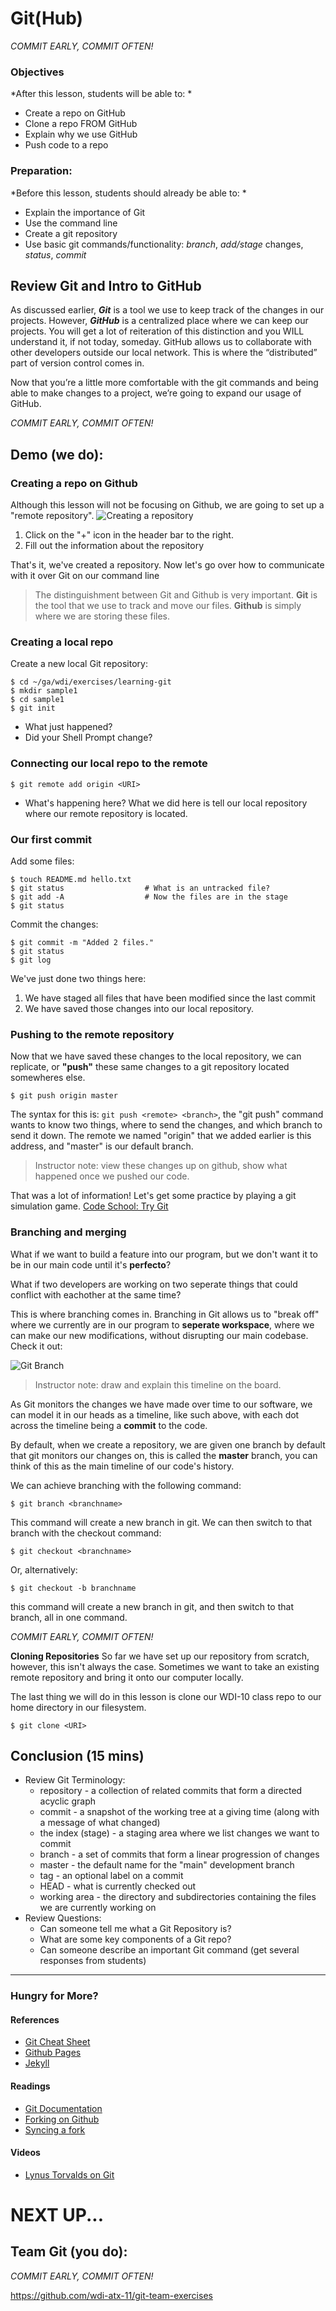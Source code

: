 # __Git(Hub)__

<!--
__*Git*__
__*GitHub*__
-->

*COMMIT EARLY, COMMIT OFTEN!*

### Objectives
*After this lesson, students will be able to:  *
- Create a repo on GitHub  
- Clone a repo FROM GitHub  
- Explain why we use GitHub  
- Push code to a repo

### Preparation:  
*Before this lesson, students should already be able to:  *
- Explain the importance of Git  
- Use the command line  
- Create a git repository  
- Use basic git commands/functionality: *branch*, *add/stage* changes, *status*, *commit*  

## Review Git and Intro to GitHub  

As discussed earlier, __*Git*__ is a tool we use to keep track of the changes in our projects. However, __*GitHub*__ is a centralized place where we can keep our projects. You will get a lot of reiteration of this distinction and you WILL understand it, if not today, someday. GitHub allows us to collaborate with other developers outside our local network. This is where the “distributed” part of version control comes in.

Now that you’re a little more comfortable with the git commands and being able to make changes to a project, we’re going to expand our usage of GitHub.

*COMMIT EARLY, COMMIT OFTEN!*

## Demo (we do):
### Creating a repo on Github

Although this lesson will not be focusing on Github, we are going to set up a "remote repository".
![Creating a repository](https://content.screencast.com/users/ddunn91/folders/Jing/media/1daab91b-a632-4cbb-be01-3ea3db666280/00000036.png)

1. Click on the "+" icon in the header bar to the right.
2. Fill out the information about the repository

That's it, we've created a repository. Now let's go over how to communicate with it over Git on our command line

> The distinguishment between Git and Github is very important. **Git** is the tool that we use to track and move our files. **Github** is simply where we are storing these files.

### Creating a local repo
Create a new local Git repository:

```
$ cd ~/ga/wdi/exercises/learning-git
$ mkdir sample1
$ cd sample1
$ git init
```

* What just happened?
* Did your Shell Prompt change?

### Connecting our local repo to the remote
```
$ git remote add origin <URI>
```

* What's happening here?
What we did here is tell our local repository where our remote repository is located.

### Our first commit

Add some files:

```
$ touch README.md hello.txt
$ git status                  # What is an untracked file?
$ git add -A                  # Now the files are in the stage
$ git status
```

Commit the changes:

```
$ git commit -m "Added 2 files."
$ git status
$ git log
```

We've just done two things here:

1. We have staged all files that have been modified since the last commit
2. We have saved those changes into our local repository.


### Pushing to the remote repository

Now that we have saved these changes to the local repository, we can replicate, or **"push"** these same changes to a git repository located somewheres else.

```
$ git push origin master
```

The syntax for this is: `git push <remote> <branch>`, the "git push" command wants to know two things, where to send the changes, and which branch to send it down. The remote we named "origin" that we added earlier is this address, and "master" is our default branch.

> Instructor note: view these changes up on github, show what happened once we pushed our code.

That was a lot of information! Let's get some practice by playing a git simulation game.
[Code School: Try Git](https://try.github.io/)

<!--- Describe how branching and merging allows for collaboration during development) -->

### Branching and merging
What if we want to build a feature into our program, but we don't want it to be in our main code until it's **perfecto**?

What if two developers are working on two seperate things that could conflict with eachother at the same time?

This is where branching comes in. Branching in Git allows us to "break off" where we currently are in our program to **seperate workspace**, where we can make our new modifications, without disrupting our main codebase. Check it out:

![Git Branch](https://i.stack.imgur.com/eCgrM.png)

> Instructor note: draw and explain this timeline on the board.

As Git monitors the changes we have made over time to our software, we can model it in our heads as a timeline, like such above, with each dot across the timeline being a **commit** to the code.

By default, when we create a repository, we are given one branch by default that git monitors our changes on, this is called the **master** branch, you can think of this as the main timeline of our code's history.

We can achieve branching with the following command:

```
$ git branch <branchname>
```
This command will create a new branch in git. We can then switch to that branch with the checkout command:

```
$ git checkout <branchname>
```

Or, alternatively:
```
$ git checkout -b branchname
```
this command will create a new branch in git, and then switch to that branch, all in one command.

*COMMIT EARLY, COMMIT OFTEN!*

**Cloning Repositories**
So far we have set up our repository from scratch, however, this isn't always the case. Sometimes we want to take an existing remote repository and bring it onto our computer locally.

The last thing we will do in this lesson is clone our WDI-10 class repo to our home directory in our filesystem.
```
$ git clone <URI>
```

## Conclusion (15 mins)
* Review Git Terminology:
    - repository - a collection of related commits that form a directed acyclic graph
    - commit - a snapshot of the working tree at a giving time (along with a message of what changed)
    - the index (stage) - a staging area where we list changes we want to commit
    - branch - a set of commits that form a linear progression of changes
    - master - the default name for the "main" development branch
    - tag - an optional label on a commit
    - HEAD - what is currently checked out
    - working area - the directory and subdirectories containing the files we are currently working on
* Review Questions:
    - Can someone tell me what a Git Repository is?
    - What are some key components of a Git repo?
    - Can someone describe an important Git command (get several responses from students)

***

### Hungry for More?
#### References
- [Git Cheat Sheet](https://raw.githubusercontent.com/ATL-WDI-Curriculum/local-and-remote-git/master/images/Git-Cheat-Sheet.png)
- [Github Pages](https://pages.github.com/)
- [Jekyll](https://jekyllrb.com/)

#### Readings
- [Git Documentation](https://git-scm.com/documentation)
- [Forking on Github](https://help.github.com/articles/fork-a-repo/)
- [Syncing a fork](https://help.github.com/articles/syncing-a-fork/)

#### Videos
- [Lynus Torvalds on Git](https://www.youtube.com/watch?v=4XpnKHJAok8)

# NEXT UP...  
## Team Git (you do):
*COMMIT EARLY, COMMIT OFTEN!*

https://github.com/wdi-atx-11/git-team-exercises
